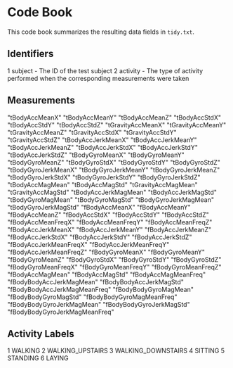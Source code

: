 # Code Book
 
 This code book summarizes the resulting data fields in `tidy.txt`.
 
 ## Identifiers
 

 1 subject - The ID of the test subject
 2 activity - The type of activity performed when the corresponding measurements were taken
 
 ## Measurements
 
"tBodyAccMeanX" 
"tBodyAccMeanY" 
"tBodyAccMeanZ" 
"tBodyAccStdX" 
"tBodyAccStdY" 
"tBodyAccStdZ" 
"tGravityAccMeanX" 
"tGravityAccMeanY" 
"tGravityAccMeanZ" 
"tGravityAccStdX" 
"tGravityAccStdY" 
"tGravityAccStdZ" 
"tBodyAccJerkMeanX" 
"tBodyAccJerkMeanY" 
"tBodyAccJerkMeanZ" 
"tBodyAccJerkStdX" 
"tBodyAccJerkStdY" 
"tBodyAccJerkStdZ" 
"tBodyGyroMeanX" 
"tBodyGyroMeanY" 
"tBodyGyroMeanZ" 
"tBodyGyroStdX" 
"tBodyGyroStdY" 
"tBodyGyroStdZ" 
"tBodyGyroJerkMeanX" 
"tBodyGyroJerkMeanY" 
"tBodyGyroJerkMeanZ" 
"tBodyGyroJerkStdX" 
"tBodyGyroJerkStdY" 
"tBodyGyroJerkStdZ" 
"tBodyAccMagMean" 
"tBodyAccMagStd" 
"tGravityAccMagMean" 
"tGravityAccMagStd" 
"tBodyAccJerkMagMean" 
"tBodyAccJerkMagStd" 
"tBodyGyroMagMean" 
"tBodyGyroMagStd" 
"tBodyGyroJerkMagMean" 
"tBodyGyroJerkMagStd" 
"fBodyAccMeanX" 
"fBodyAccMeanY" 
"fBodyAccMeanZ" 
"fBodyAccStdX" 
"fBodyAccStdY" 
"fBodyAccStdZ" 
"fBodyAccMeanFreqX" 
"fBodyAccMeanFreqY" 
"fBodyAccMeanFreqZ" 
"fBodyAccJerkMeanX" 
"fBodyAccJerkMeanY" 
"fBodyAccJerkMeanZ" 
"fBodyAccJerkStdX" 
"fBodyAccJerkStdY" 
"fBodyAccJerkStdZ" 
"fBodyAccJerkMeanFreqX" 
"fBodyAccJerkMeanFreqY"
"fBodyAccJerkMeanFreqZ" 
"fBodyGyroMeanX" 
"fBodyGyroMeanY" 
"fBodyGyroMeanZ" 
"fBodyGyroStdX" 
"fBodyGyroStdY" 
"fBodyGyroStdZ" 
"fBodyGyroMeanFreqX" 
"fBodyGyroMeanFreqY" 
"fBodyGyroMeanFreqZ" 
"fBodyAccMagMean" 
"fBodyAccMagStd" 
"fBodyAccMagMeanFreq" 
"fBodyBodyAccJerkMagMean" 
"fBodyBodyAccJerkMagStd" 
"fBodyBodyAccJerkMagMeanFreq" 
"fBodyBodyGyroMagMean"
"fBodyBodyGyroMagStd" 
"fBodyBodyGyroMagMeanFreq" 
"fBodyBodyGyroJerkMagMean" 
"fBodyBodyGyroJerkMagStd" 
"fBodyBodyGyroJerkMagMeanFreq"
 
 ## Activity Labels
 
1 WALKING
2 WALKING_UPSTAIRS
3 WALKING_DOWNSTAIRS
4 SITTING
5 STANDING
6 LAYING
